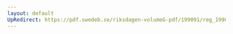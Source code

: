 ```yaml
---
layout: default
UpRedirect: https://pdf.swedeb.se/riksdagen-volumeG-pdf/199091/reg_199091/reg_199091_0191.pdf
---
```

